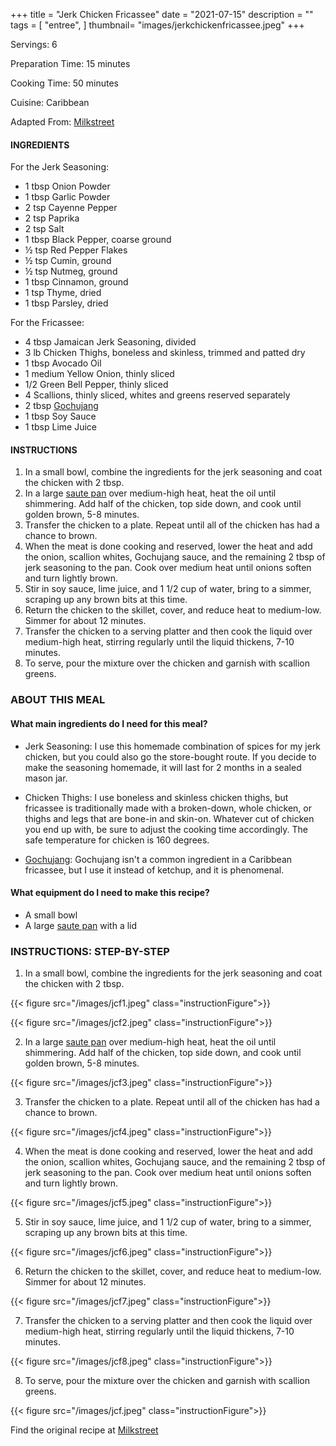 +++
title = "Jerk Chicken Fricassee"
date = "2021-07-15"
description = ""
tags = [
    "entree",
]
thumbnail= "images/jerkchickenfricassee.jpeg"
+++

Servings: 6 <!--more-->

Preparation Time: 15 minutes 

Cooking Time: 50 minutes 

Cuisine: Caribbean

Adapted From: [Milkstreet](https://www.177milkstreet.com/recipes/jamaican-chicken-fricassee)

#### INGREDIENTS 

For the Jerk Seasoning:

* 1 tbsp Onion Powder
* 1 tbsp Garlic Powder
* 2 tsp Cayenne Pepper
* 2 tsp Paprika
* 2 tsp Salt
* 1 tbsp Black Pepper, coarse ground 
* ½ tsp Red Pepper Flakes
* ½ tsp Cumin, ground
* ½ tsp Nutmeg, ground
* 1 tbsp Cinnamon, ground
* 1 tsp Thyme, dried
* 1 tbsp Parsley, dried

For the Fricassee:

* 4 tbsp Jamaican Jerk Seasoning, divided 
* 3 lb Chicken Thighs, boneless and skinless, trimmed and patted dry
* 1 tbsp Avocado Oil 
* 1 medium Yellow Onion, thinly sliced 
* 1/2 Green Bell Pepper, thinly sliced 
* 4 Scallions, thinly sliced, whites and greens reserved separately 
* 2 tbsp [Gochujang](https://amzn.to/3al2a8Y)
* 1 tbsp Soy Sauce 
* 1 tbsp Lime Juice 

#### INSTRUCTIONS 

1. In a small bowl, combine the ingredients for the jerk seasoning and coat the chicken with 2 tbsp. 
2. In a large [saute pan](https://amzn.to/3hIzyKw) over medium-high heat, heat the oil until shimmering. Add half of the chicken, top side down, and cook until golden brown, 5-8 minutes.
3. Transfer the chicken to a plate. Repeat until all of the chicken has had a chance to brown. 
4. When the meat is done cooking and reserved, lower the heat and add the onion, scallion whites, Gochujang sauce, and the remaining 2 tbsp of jerk seasoning to the pan. Cook over medium heat until onions soften and turn lightly brown.
5. Stir in soy sauce, lime juice, and 1 1/2 cup of water, bring to a simmer, scraping up any brown bits at this time.
6. Return the chicken to the skillet, cover, and reduce heat to medium-low. Simmer for about 12 minutes.
7. Transfer the chicken to a serving platter and then cook the liquid over medium-high heat, stirring regularly until the liquid thickens, 7-10 minutes.
8. To serve, pour the mixture over the chicken and garnish with scallion greens. 

### ABOUT THIS MEAL 

#### What main ingredients do I need for this meal?

* Jerk Seasoning: I use this homemade combination of spices for my jerk chicken, but you could also go the store-bought route. If you decide to make the seasoning homemade, it will last for 2 months in a sealed mason jar. 

* Chicken Thighs: I use boneless and skinless chicken thighs, but fricassee is traditionally made with a broken-down, whole chicken, or thighs and legs that are bone-in and skin-on. Whatever cut of chicken you end up with, be sure to adjust the cooking time accordingly. The safe temperature for chicken is 160 degrees. 

* [Gochujang](https://amzn.to/3al2a8Y): Gochujang isn't a common ingredient in a Caribbean fricassee, but I use it instead of ketchup, and it is phenomenal. 

#### What equipment do I need to make this recipe?

* A small bowl
* A large [saute pan](https://amzn.to/3hIzyKw) with a lid 

### INSTRUCTIONS: STEP-BY-STEP

1. In a small bowl, combine the ingredients for the jerk seasoning and coat the chicken with 2 tbsp. 

{{< figure src="/images/jcf1.jpeg" class="instructionFigure">}}

{{< figure src="/images/jcf2.jpeg" class="instructionFigure">}}

2. In a large [saute pan](https://amzn.to/3hIzyKw) over medium-high heat, heat the oil until shimmering. Add half of the chicken, top side down, and cook until golden brown, 5-8 minutes.

{{< figure src="/images/jcf3.jpeg" class="instructionFigure">}}

3. Transfer the chicken to a plate. Repeat until all of the chicken has had a chance to brown. 

{{< figure src="/images/jcf4.jpeg" class="instructionFigure">}}

4. When the meat is done cooking and reserved, lower the heat and add the onion, scallion whites, Gochujang sauce, and the remaining 2 tbsp of jerk seasoning to the pan. Cook over medium heat until onions soften and turn lightly brown.

{{< figure src="/images/jcf5.jpeg" class="instructionFigure">}}

5. Stir in soy sauce, lime juice, and 1 1/2 cup of water, bring to a simmer, scraping up any brown bits at this time.

{{< figure src="/images/jcf6.jpeg" class="instructionFigure">}}

6. Return the chicken to the skillet, cover, and reduce heat to medium-low. Simmer for about 12 minutes.

{{< figure src="/images/jcf7.jpeg" class="instructionFigure">}}

7. Transfer the chicken to a serving platter and then cook the liquid over medium-high heat, stirring regularly until the liquid thickens, 7-10 minutes.

{{< figure src="/images/jcf8.jpeg" class="instructionFigure">}}

8. To serve, pour the mixture over the chicken and garnish with scallion greens. 

{{< figure src="/images/jcf.jpeg" class="instructionFigure">}}


Find the original recipe at [Milkstreet](https://www.177milkstreet.com/recipes/jamaican-chicken-fricassee)
